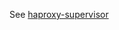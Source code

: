 
See [haproxy-supervisor](https://github.com/xuwang/coreos-docker-dev/blob/master/apps/haproxy-supervisor/README.md)
